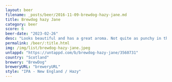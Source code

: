 ```yaml
---
layout: beer
filename: _posts/beer/2016-11-09-brewdog-hazy-jane.md
title: Brewdog hazy Jane
category: beer
score: 6
beer-date: "2023-02-26"
desc: "Looks beautiful and has a great aroma. Not quite as punchy in the taste but still tasty"
permalink: /beer/:title.html
img: /img/list/brewdog-hazy-jane.jpeg
untappd: "https://untappd.com/b/brewdog-hazy-jane/3560731"
country: "Scotland"
brewery: "BrewDog"
breweryURL: "breweryURL"
style: "IPA - New England / Hazy"
---
```

